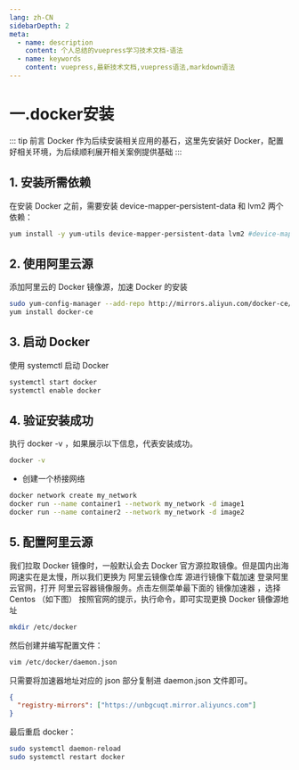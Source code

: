 ```yaml
---
lang: zh-CN
sidebarDepth: 2
meta:
  - name: description
    content: 个人总结的vuepress学习技术文档-语法
  - name: keywords
    content: vuepress,最新技术文档,vuepress语法,markdown语法
---
```


# 一.docker安装

::: tip 前言
Docker 作为后续安装相关应用的基石，这里先安装好 Docker，配置好相关环境，为后续顺利展开相关案例提供基础
:::

## 1. 安装所需依赖

在安装 Docker 之前，需要安装 device-mapper-persistent-data 和 lvm2 两个依赖：

```bash
yum install -y yum-utils device-mapper-persistent-data lvm2 #device-mapper-persistent-data: 存储驱动，Linux 上的许多高级卷管理技术,lvm: 逻辑卷管理器，用于创建逻辑磁盘分区使用
```

## 2. 使用阿里云源

添加阿里云的 Docker 镜像源，加速 Docker 的安装

```sh
sudo yum-config-manager --add-repo http://mirrors.aliyun.com/docker-ce/linux/centos/docker-ce.repo
yum install docker-ce
```

## 3. 启动 Docker

使用 systemctl 启动 Docker

```sh
systemctl start docker
systemctl enable docker
```

## 4. 验证安装成功

执行 docker -v ，如果展示以下信息，代表安装成功。

```sh
docker -v
```

- 创建一个桥接网络

```sh
docker network create my_network
docker run --name container1 --network my_network -d image1
docker run --name container2 --network my_network -d image2
```

## 5. 配置阿里云源

我们拉取 Docker 镜像时，一般默认会去 Docker 官方源拉取镜像。但是国内出海网速实在是太慢，所以我们更换为 阿里云镜像仓库 源进行镜像下载加速
登录阿里云官网，打开 阿里云容器镜像服务。点击左侧菜单最下面的 镜像加速器 ，选择 Centos （如下图）
按照官网的提示，执行命令，即可实现更换 Docker 镜像源地址

```bash
mkdir /etc/docker
```

然后创建并编写配置文件：

```bash
vim /etc/docker/daemon.json
```

只需要将加速器地址对应的 json 部分复制进 daemon.json 文件即可。

```json
{
  "registry-mirrors": ["https://unbgcuqt.mirror.aliyuncs.com"]
}
```

最后重启 docker：

```bash
sudo systemctl daemon-reload
sudo systemctl restart docker
```
